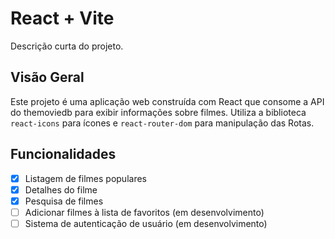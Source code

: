 # React + Vite

Descrição curta do projeto.

## Visão Geral

Este projeto é uma aplicação web construída com React que consome a API do themoviedb para exibir informações sobre filmes. Utiliza a biblioteca `react-icons` para ícones e `react-router-dom` para manipulação das Rotas.

## Funcionalidades

- [x] Listagem de filmes populares
- [x] Detalhes do filme
- [x] Pesquisa de filmes
- [ ] Adicionar filmes à lista de favoritos (em desenvolvimento)
- [ ] Sistema de autenticação de usuário (em desenvolvimento)
